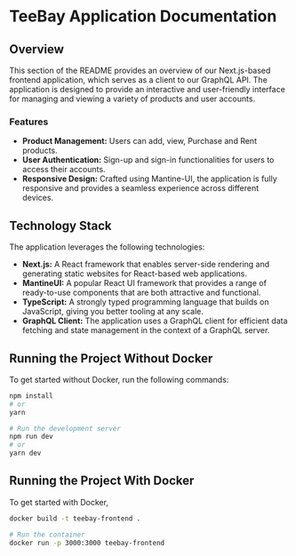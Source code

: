 # TeeBay Application Documentation

## Overview

This section of the README provides an overview of our Next.js-based frontend application, which serves as a client to our GraphQL API. The application is designed to provide an interactive and user-friendly interface for managing and viewing a variety of products and user accounts.

### Features

- **Product Management:** Users can add, view, Purchase and Rent products.
- **User Authentication:** Sign-up and sign-in functionalities for users to access their accounts.
- **Responsive Design:** Crafted using Mantine-UI, the application is fully responsive and provides a seamless experience across different devices.

## Technology Stack

The application leverages the following technologies:

- **Next.js:** A React framework that enables server-side rendering and generating static websites for React-based web applications.
- **MantineUI:** A popular React UI framework that provides a range of ready-to-use components that are both attractive and functional.
- **TypeScript:** A strongly typed programming language that builds on JavaScript, giving you better tooling at any scale.
- **GraphQL Client:** The application uses a GraphQL client for efficient data fetching and state management in the context of a GraphQL server.

## Running the Project Without Docker

To get started without Docker, run the following commands:

```bash
npm install
# or
yarn

# Run the development server
npm run dev
# or
yarn dev
```

## Running the Project With Docker

To get started with Docker,

```bash
docker build -t teebay-frontend .

# Run the container
docker run -p 3000:3000 teebay-frontend
```
